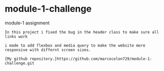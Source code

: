 # module-1-challenge
module-1 assignment 

    In this project i fixed the bug in the header class to make sure all links work 

    i made to add flexbox and media query to make the website more responsive with differnt screen sizes.

    {My github repository.}https://github.com/marcocolon729/module-1-challenge.git
